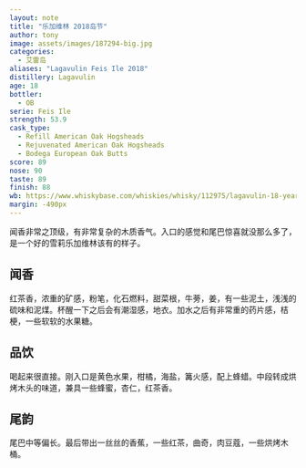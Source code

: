 ```yaml
---
layout: note
title: "乐加维林 2018岛节"
author: tony
image: assets/images/187294-big.jpg
categories:
  - 艾雷岛
aliases: "Lagavulin Feis Ile 2018"
distillery: Lagavulin
age: 18
bottler:
  - OB
serie: Feis Ile
strength: 53.9
cask_type:
  - Refill American Oak Hogsheads
  - Rejuvenated American Oak Hogsheads
  - Bodega European Oak Butts
score: 89
nose: 90
taste: 89
finish: 88
wb: https://www.whiskybase.com/whiskies/whisky/112975/lagavulin-18-year-old
margin: -490px
---
```

闻香非常之顶级，有非常复杂的木质香气。入口的感觉和尾巴惊喜就没那么多了，是一个好的雪莉乐加维林该有的样子。

## 闻香
红茶香，浓重的矿感，粉笔，化石燃料，甜菜根，牛蒡，姜，有一些泥土，浅浅的硫味和泥煤。杯醒一下之后会有潮湿感，地衣。加水之后有非常重的药片感，桔梗，一些软软的水果糖。

## 品饮
喝起来很直接。刚入口是黄色水果，柑橘，海盐，篝火感，配上蜂蜡。中段转成烘烤木头的味道，兼具一些蜂蜜，杏仁，红茶香。

## 尾韵
尾巴中等偏长。最后带出一丝丝的香蕉，一些红茶，曲奇，肉豆蔻，一些烘烤木桶。
